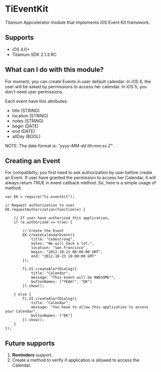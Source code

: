 # TiEventKit

Titanium Appcelerator module that implements iOS Event Kit framework.

## Supports

* iOS 4.0+
* Titanium SDK 2.1.3.RC

## What can I do with this module?

For moment, you can create Events in user default calendar. In iOS 6, the user will be asked by permissions to access her calendar. In iOS 5, you don't need user permissions.

Each event have this attributes:

* title (STRING)
* location (STRING)
* notes (STRING)
* begin (DATE)
* end (DATE)
* allDay (BOOL)

NOTE: The date format is: *"yyyy-MM-dd hh:mm:ss Z"*.

## Creating an Event

For compatibilty, you first need to ask authorization by user before create an Event. If user have granted the permission to access her Calendar, it will always return TRUE in event callback method. So, here is a simple usage of method:

	var EK = require("ti.eventkit");
	
	// Request authorization to user
	EK.requestAuthorization(function(e) {
	
		// If user have authorized this application…
		if (e.authorized == true) {
		
			// Create the Event
			EK.createCalendarEvent({
				title: "Codestrong",
				notes: "We will hack a lot.",
				location: "San Francisco",
				begin: "2012-10-21 08:00:00 GMT",
				end: "2012-10-23 18:00:00 GMT"
			});

			Ti.UI.createAlertDialog({
				title: "Calendar",
				message: "This event will be AWESOME!",
				buttonNames: ["YEAH!", "OK"]
			}).show();
			
		} else {
			Ti.UI.createAlertDialog({
				title: "Calendar",
				message: "You have to allow this application to access your Calendar",
				buttonNames: ["OK"]
			}).show();
		}
	});

## Future supports

1. **Reminders** support.
2. Create a method to verify if application is allowed to access the Calendar.
